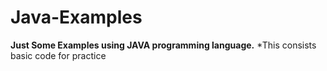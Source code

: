 # Java-Examples

**Just Some Examples using JAVA programming language.**
*This consists basic code for practice
